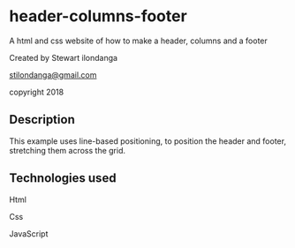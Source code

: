 # header-columns-footer

A html and css website of how to make a header, columns and a footer

Created by Stewart ilondanga

stilondanga@gmail.com

copyright 2018

## Description

This example uses line-based positioning, to position the header and footer, stretching them across the grid.

## Technologies used

Html

Css

JavaScript
